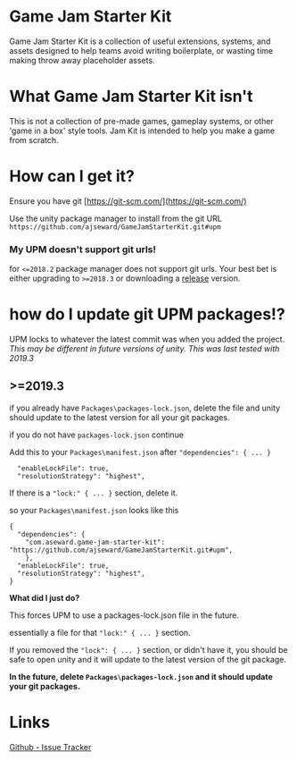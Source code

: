 # Game Jam Starter Kit
Game Jam Starter Kit is a collection of useful extensions, systems, and assets designed to help teams avoid writing boilerplate, or wasting time making throw away placeholder assets.

# What Game Jam Starter Kit isn't
This is not a collection of pre-made games, gameplay systems, or other 'game in a box' style tools. Jam Kit is intended to help you make a game from scratch. 

# How can I get it?
Ensure you have git [https://git-scm.com/](https://git-scm.com/)

Use the unity package manager to install from the git URL `https://github.com/ajseward/GameJamStarterKit.git#upm`

### My UPM doesn't support git urls! 
for `<=2018.2` package manager does not support git urls. Your best bet is either upgrading to `>=2018.3` or downloading a [release](https://github.com/ajseward/GameJamStarterKit/releases) version. 
 
 
# how do I update git UPM packages!?
UPM locks to whatever the latest commit was when you added the project. *This may be different in future versions of unity. This was last tested with 2019.3*

##  \>=2019.3
if you already have `Packages\packages-lock.json`, delete the file and unity should update to the latest version for all your git packages.

if you do not have `packages-lock.json` continue

Add this to your `Packages\manifest.json` after `"dependencies": { ... }`

```
  "enableLockFile": true,
  "resolutionStrategy": "highest",
```
If there is a `"lock:" { ... }` section, delete it.

so your `Packages\manifest.json` looks like this 
```json5
{
  "dependencies": {
    "com.aseward.game-jam-starter-kit": "https://github.com/ajseward/GameJamStarterKit.git#upm",
    },
  "enableLockFile": true,
  "resolutionStrategy": "highest",
}
```

**What did I just do?**

This forces UPM to use a packages-lock.json file in the future.

essentially a file for that `"lock:" { ... }` section.

If you removed the `"lock": { ... }` section, or didn't have it, you should be safe to open unity and it will update to the latest version of the git package.

**In the future, delete `Packages\packages-lock.json` and it should update your git packages.**

# Links
[Github - Issue Tracker](https://github.com/ajseward/GameJamStarterKit/issues)